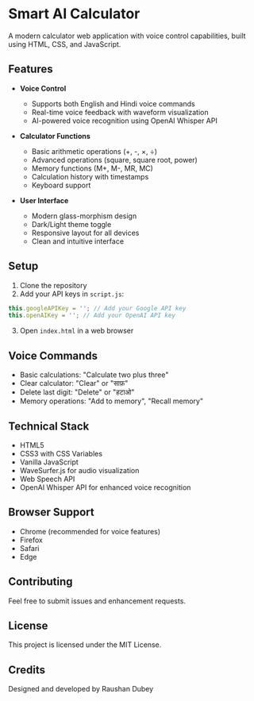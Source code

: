 # Smart AI Calculator

A modern calculator web application with voice control capabilities, built using HTML, CSS, and JavaScript.

## Features

- **Voice Control**
  - Supports both English and Hindi voice commands
  - Real-time voice feedback with waveform visualization
  - AI-powered voice recognition using OpenAI Whisper API

- **Calculator Functions**
  - Basic arithmetic operations (+, -, ×, ÷)
  - Advanced operations (square, square root, power)
  - Memory functions (M+, M-, MR, MC)
  - Calculation history with timestamps
  - Keyboard support

- **User Interface**
  - Modern glass-morphism design
  - Dark/Light theme toggle
  - Responsive layout for all devices
  - Clean and intuitive interface

## Setup

1. Clone the repository
2. Add your API keys in `script.js`:
```javascript
this.googleAPIKey = ''; // Add your Google API key
this.openAIKey = ''; // Add your OpenAI API key
```

3. Open `index.html` in a web browser

## Voice Commands

- Basic calculations: "Calculate two plus three"
- Clear calculator: "Clear" or "साफ़"
- Delete last digit: "Delete" or "हटाओ"
- Memory operations: "Add to memory", "Recall memory"

## Technical Stack

- HTML5
- CSS3 with CSS Variables
- Vanilla JavaScript
- WaveSurfer.js for audio visualization
- Web Speech API
- OpenAI Whisper API for enhanced voice recognition

## Browser Support

- Chrome (recommended for voice features)
- Firefox
- Safari
- Edge

## Contributing

Feel free to submit issues and enhancement requests.

## License

This project is licensed under the MIT License.

## Credits

Designed and developed by Raushan Dubey